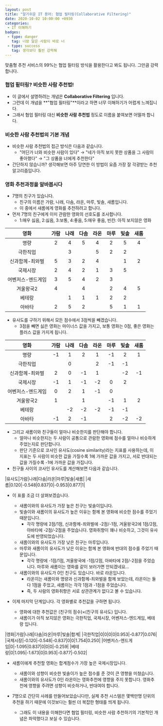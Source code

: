 ```yaml
---
layout: post
title: "알기쉬운 IT 용어: 협업 필터링(Collaborative Filtering)"
date: 2020-10-02 10:00:00 +0930
categories: 
 - IT 이해하기
badges:
 - type: danger
   tag: 너랑 닮은 사람이 바로 너
 - type: success
   tag: 생각보다 훨씬 강력해
---
```


맞춤형 추천 서비스의 99%는 협업 필터링 방식을 활용한다고 봐도 됩니다. 그만큼 강력합니다.

<!--more-->

### **협업 핕터링? 비슷한 사람 추천법!**

- 이 글에서 설명하려는 개념은 **Collaborative Filtering** 입니다.
- 그런데 이 개념을 **"협업 필터링"**이라고 하면 너무 이해하기가 어렵게 느껴집니다.
- 그래서 협업 필터링 대신 **비슷한 사람 추천법** 정도로 이름을 붙여보면 어떨까 합니다.

### **비슷한 사람 추천법의 기본 개념**

- 비슷한 사람 추천법의 접근 방식은 다음과 같습니다.
  - "어딘가 너와 비슷한 사람이 있다" → "네가 아직 보지 못한 상품을 그 사람이 좋아했다" → "그 상품을 너에게 추천한다"
- 간단하지 않습니까? 생각해보면 아주 당연한 이 방법이 요즘 가장 잘 각광받는 추천 알고리즘입니다.

### **영화 추천과정을 알바봅시다**
- 7명의 친구가 있습니다.
  - 친구의 이름은 가람, 나래, 다솜, 라온, 마루, 빛솔, 새롬입니다.
  - 이 중에서 새롬에게 영화를 추천하려고 합니다.
- 먼저 7명의 친구에게 이미 관람한 영화의 선호도를 조사합니다.
  - 1:매우 싫음, 2:싫음, 3:보통, 4:좋음, 5:매우 좋음, 빈칸: 아직 보지않은 영화

|영화|가람|나래|다솜|라온|마루|빛솔|새롬|
|:-:|:-:|:-:|:-:|:-:|:-:|:-:|:-:|
|명량|2|4|5|4|2|5|4|
|극한직업||3||5|2|2||
|신과함께-죄와벌|5|3|2|4||1|2|
|국제시장|2|4|2|1|3|5||
|어벤저스-엔드게임|3|5|4|2|3|||
|겨울왕국2|4||4||2|4|5|
|베테랑||1|1|1|2|2||
|아바타|2|5|2||5|1|1|

- 유사도를 구하기 위해서 모든 점수에서 3점씩을 빼겠습니다.
  - 3점을 빼면 싫은 영화는 마이너스 값을 가지고, 보통 영화는 0점, 좋은 영화는 플러스 값을 가지게 됩니다.

|영화|가람|나래|다솜|라온|마루|빛솔|새롬|
|:-:|:-:|:-:|:-:|:-:|:-:|:-:|:-:|
|명량|-1|1|2|1|-1|2|1
|극한직업||0||2|-1|-1||
|신과함께-죄와벌|2|0|-1|1||-2|-1|
|국제시장|-1|1|-1|-2|0|2||
|어벤저스-엔드게임|0|2|1|-1|0|||
|겨울왕국2|1||1||-1|1|2|
|베테랑||-2|-2|-2|-1|-1||
|아바타|-1|2|-1||2|-2|-2|

- 그리고 새롬이와 친구들이 얼마나 비슷한지를 판단해야 합니다.
  - 얼마나 비슷한지는 두 사람이 공통으로 관람한 영화에 점수를 얼마나 비슷하게 주었는지로 판단합니다.
  - 판단 기준으로 코사인 유사도(cosine similarity)라는 지표를 사용하는데, 이 지표는 두 사람이 비슷한 값을 가질수록 1에 가까운 값을 가지고, 서로 반대되는 값을 가질수록 -1에 가까운 값을 가집니다.
- 친구들 사이의 코사인 유사도를 계산해보면 다음과 같습니다.

|유사도|가람|나래|다솜|라온|마루|빛솔|새롬|
|새롬|0.120|-0.548|0.837|0|-0.953|0.877|1|

- 이 표를 조금 더 살펴보겠습니다.
  - 새롬이와의 유사도가 가장 높은 친구는 빛솔이입니다.
  - 빛솔이와 새롬이의 유사도가 높은 이유는 함께 본 영화에 비슷한 점수를 주었기 때문입니다.
    - 각각 명량에 2점/1점, 신과함께-죄와벌에 -2점/-1점, 겨울왕국2에 1점/2점, 아바타에 -2점/-2점을 주었습니다. 영화취향이 꽤나 비슷하고, 그것이 유사도에 반영되었습니다.
  - 새롬이와의 유사도가 가장 낮은 친구는 마루입니다.
  - 마루와 새롬이의 유사도가 낮은 이유는 함께 본 영화에 반대의 점수를 주었기 때문입니다.
    - 각각 명량에 -1점/1점, 겨울왕국에 -1점/2점, 아바타에 2점/-2점을 주었습니다. 마루와 새롬이는 영화를 같이 보러가면 안되겠네요...
  - 새롬이와의 유사도가 0인 친구도 있습니다. 바로 라온입니다.
    - 라온이는 새롬이와 명량과 신과함께-죄와벌을 함께 보았는데, 라온이는 둘 다 1점을 주었고, 새롬이는 각각 1점과 -1점을 주었습니다.
    - 즉, 두 사람의 영화취향은 서로 상관관계가 없다고 볼 수 있습니다.

- 이제 마지막 단계입니다. 각 영화별로 추천값을 구하면 됩니다.
  - 영화에 대한 추천값은 (친구의 점수)×(친구의 유사도) 입니다. 
  - 새롬이가 아직 보지않은 영화는 극한직업, 국제시장, 어벤저스-엔드게임, 베테랑 입니다.

|영화|가람|나래|다솜|라온|마루|빛솔|합계|
|극한직업|0|0|0|0|0.953|-0.877|0.076|
|국제시장|-0.120|-0.548|-0.837|0|0|1.754|0.250|
|어벤저스-엔드게임|0|-1.095|0.837|0|0|0|-0.259|
|베테랑|0|1.095|-1.673|0|0.953|-0.877|-0.502|

- 새롬이에게 추천할 영화는 합계점수가 가장 높은 국제시장입니다.
  - 새롬이와 성향이 비슷한 빛솔이가 높은 점수를 준 것이 큰 영향을 미쳤습니다.
  - 새롬이와의 유사도가 0인 라온이는 영화추천에 영향을 주지 못합니다. 영화추천에 영향을 주려면 성향이 비슷하거나, 반대여야 합니다.

- 7명으로 간단히 사례를 만들어보았습니다만, 실제 추천 시스템은 몇백만명 단위의 추천을 하기 때문에 이것보다는 훨씬 더 복잡한 형태를 띄게 됩니다.
  - 그래도 이 내용을 이해한다면 협업 필터링, 비슷한 사람 추천하기의 기본적인 개념은 파악했다고 보실 수 있습니다.
